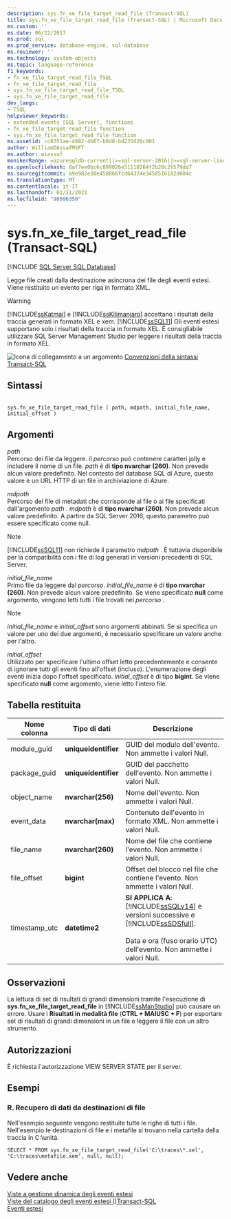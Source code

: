```yaml
---
description: sys.fn_xe_file_target_read_file (Transact-SQL)
title: sys.fn_xe_file_target_read_file (Transact-SQL) | Microsoft Docs
ms.custom: ''
ms.date: 06/22/2017
ms.prod: sql
ms.prod_service: database-engine, sql-database
ms.reviewer: ''
ms.technology: system-objects
ms.topic: language-reference
f1_keywords:
- fn_xe_file_target_read_file_TSQL
- fn_xe_file_target_read_file
- sys.fn_xe_file_target_read_file_TSQL
- sys.fn_xe_file_target_read_file
dev_langs:
- TSQL
helpviewer_keywords:
- extended events [SQL Server], functions
- fn_xe_file_target_read_file function
- sys.fn_xe_file_target_read_file function
ms.assetid: cc0351ae-4882-4b67-b0d8-bd235d20c901
author: WilliamDAssafMSFT
ms.author: wiassaf
monikerRange: =azuresqldb-current||>=sql-server-2016||>=sql-server-linux-2017||=azuresqldb-mi-current
ms.openlocfilehash: 8af7ee0bc6c899026e51110264f2b28c2f579dd7
ms.sourcegitcommit: a9e982e30e458866fcd64374e3458516182d604c
ms.translationtype: MT
ms.contentlocale: it-IT
ms.lasthandoff: 01/11/2021
ms.locfileid: "98096350"
---
```

# <a name="sysfn_xe_file_target_read_file-transact-sql"></a>sys.fn_xe_file_target_read_file (Transact-SQL)
[!INCLUDE [SQL Server SQL Database](../../includes/applies-to-version/sql-asdb.md)]

  Legge file creati dalla destinazione asincrona dei file degli eventi estesi. Viene restituito un evento per riga in formato XML.  
  
> [!WARNING]  
>  [!INCLUDE[ssKatmai](../../includes/sskatmai-md.md)] e [!INCLUDE[ssKilimanjaro](../../includes/sskilimanjaro-md.md)] accettano i risultati della traccia generati in formato XEL e xem. [!INCLUDE[ssSQL11](../../includes/sssql11-md.md)] Gli eventi estesi supportano solo i risultati della traccia in formato XEL. È consigliabile utilizzare SQL Server Management Studio per leggere i risultati della traccia in formato XEL.    
  
 ![Icona di collegamento a un argomento](../../database-engine/configure-windows/media/topic-link.gif "Icona di collegamento a un argomento") [Convenzioni della sintassi Transact-SQL](../../t-sql/language-elements/transact-sql-syntax-conventions-transact-sql.md)  
  
## <a name="syntax"></a>Sintassi  
  
```  
  
sys.fn_xe_file_target_read_file ( path, mdpath, initial_file_name, initial_offset )  
```  
  
## <a name="arguments"></a>Argomenti  
 *path*  
 Percorso dei file da leggere. il *percorso* può contenere caratteri jolly e includere il nome di un file. *path* è di **tipo nvarchar (260)**. Non prevede alcun valore predefinito. Nel contesto del database SQL di Azure, questo valore è un URL HTTP di un file in archiviazione di Azure.
  
 *mdpath*  
 Percorso del file di metadati che corrisponde al file o ai file specificati dall'argomento *path* . *mdpath* è di **tipo nvarchar (260)**. Non prevede alcun valore predefinito. A partire da SQL Server 2016, questo parametro può essere specificato come null.
  
> [!NOTE]  
>  [!INCLUDE[ssSQL11](../../includes/sssql11-md.md)] non richiede il parametro *mdpath* . È tuttavia disponibile per la compatibilità con i file di log generati in versioni precedenti di SQL Server.  
  
 *initial_file_name*  
 Primo file da leggere dal *percorso*. *initial_file_name* è di **tipo nvarchar (260)**. Non prevede alcun valore predefinito. Se viene specificato **null** come argomento, vengono letti tutti i file trovati nel *percorso* .  
  
> [!NOTE]  
>  *initial_file_name* e *initial_offset* sono argomenti abbinati. Se si specifica un valore per uno dei due argomenti, è necessario specificare un valore anche per l'altro.  
  
 *initial_offset*  
 Utilizzato per specificare l'ultimo offset letto precedentemente e consente di ignorare tutti gli eventi fino all'offset (incluso). L'enumerazione degli eventi inizia dopo l'offset specificato. *initial_offset* è di tipo **bigint**. Se viene specificato **null** come argomento, viene letto l'intero file.  
  
## <a name="table-returned"></a>Tabella restituita  
  
|Nome colonna|Tipo di dati|Descrizione|  
|-----------------|---------------|-----------------|  
|module_guid|**uniqueidentifier**|GUID del modulo dell'evento. Non ammette i valori Null.|  
|package_guid|**uniqueidentifier**|GUID del pacchetto dell'evento. Non ammette i valori Null.|  
|object_name|**nvarchar(256)**|Nome dell'evento. Non ammette i valori Null.|  
|event_data|**nvarchar(max)**|Contenuto dell'evento in formato XML. Non ammette i valori Null.|  
|file_name|**nvarchar(260)**|Nome del file che contiene l'evento. Non ammette i valori Null.|  
|file_offset|**bigint**|Offset del blocco nel file che contiene l'evento. Non ammette i valori Null.|  
|timestamp_utc|**datetime2**|**SI APPLICA A**: [!INCLUDE[ssSQLv14](../../includes/sssqlv14-md.md)] e versioni successive e [!INCLUDE[ssSDSfull](../../includes/sssdsfull-md.md)].<br /><br />Data e ora (fuso orario UTC) dell'evento. Non ammette i valori Null.|  

  
## <a name="remarks"></a>Osservazioni  
 La lettura di set di risultati di grandi dimensioni tramite l'esecuzione di **sys.fn_xe_file_target_read_file** in [!INCLUDE[ssManStudio](../../includes/ssmanstudio-md.md)] può causare un errore. Usare i **Risultati in modalità file** (**CTRL + MAIUSC + F**) per esportare set di risultati di grandi dimensioni in un file e leggere il file con un altro strumento.  
  
## <a name="permissions"></a>Autorizzazioni  
 È richiesta l'autorizzazione VIEW SERVER STATE per il server.  
  
## <a name="examples"></a>Esempi  
  
### <a name="a-retrieving-data-from-file-targets"></a>R. Recupero di dati da destinazioni di file  
 Nell'esempio seguente vengono restituite tutte le righe di tutti i file. Nell'esempio le destinazioni di file e i metafile si trovano nella cartella della traccia in C:\unità.  
  
```  
SELECT * FROM sys.fn_xe_file_target_read_file('C:\traces\*.xel', 'C:\traces\metafile.xem', null, null);  
```  
  
## <a name="see-also"></a>Vedere anche  
 [Viste a gestione dinamica degli eventi estesi](../../relational-databases/system-dynamic-management-views/extended-events-dynamic-management-views.md)   
 [Viste del catalogo degli eventi estesi &#40;&#41;Transact-SQL ](../../relational-databases/system-catalog-views/extended-events-catalog-views-transact-sql.md)   
 [Eventi estesi](../../relational-databases/extended-events/extended-events.md)  
  
  
